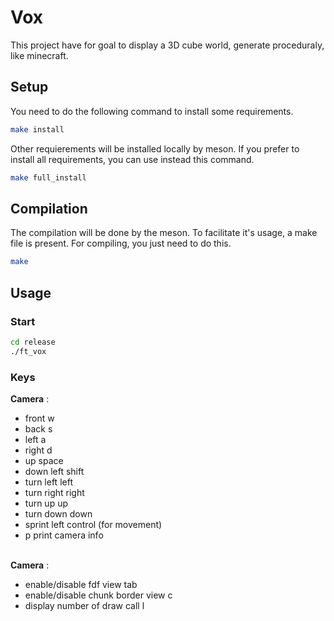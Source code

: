 # Vox
This project have for goal to display a 3D cube world, generate proceduraly, like minecraft.

## Setup
You need to do the following command to install some requirements.
```bash
make install
```
Other requierements will be installed locally by meson.
If you prefer to install all requirements, you can use instead this command.
```bash
make full_install
```

## Compilation
The compilation will be done by the meson. To facilitate it's usage, a make file is present.
For compiling, you just need to do this.
```bash
make
```

## Usage
### Start
```bash
cd release
./ft_vox
```

### Keys
**Camera** :
- front			w
- back			s
- left			a
- right			d
- up			space
- down			left shift
- turn left		left
- turn right	right
- turn up		up
- turn down		down
- sprint		left control (for movement)
- p				print camera info

\
**Camera** :
- enable/disable fdf view			tab
- enable/disable chunk border view	c
- display number of draw call		l <!-- TODO: REMOVE -->
